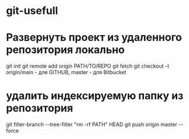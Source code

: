 # git-usefull

# Развернуть проект из удаленного репозитория локально
git init
git remote add origin PATH/TO/REPO
git fetch
git checkout -t origin/main - для GITHUB, master - для Bitbucket

# удалить индексируемую папку из репозитория

git filter-branch --tree-filter "rm -rf PATH" HEAD
git push origin master --force
